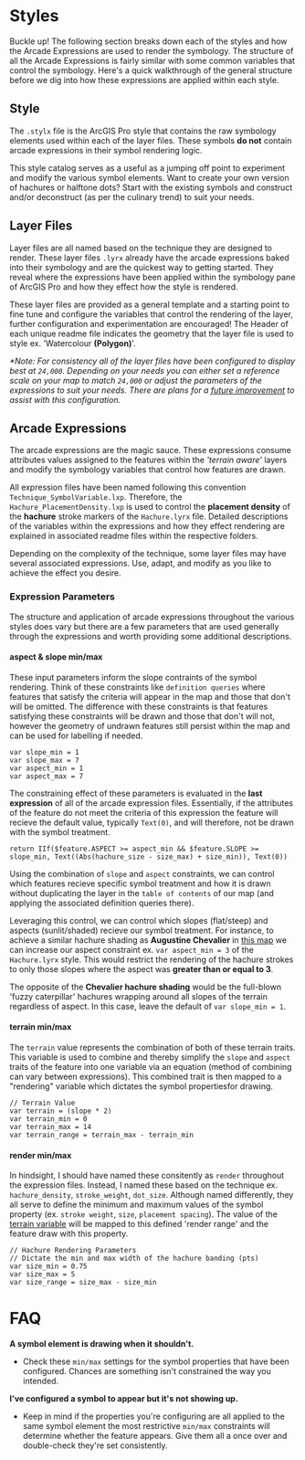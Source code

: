 # Styles
Buckle up! The following section breaks down each of the styles and how the Arcade Expressions are used to render the symbology. The structure of all the Arcade Expressions is fairly similar with some common variables that control the symbology. Here's a quick walkthrough of the general structure before we dig into how these expressions are applied within each style.

## Style
The `.stylx` file is the ArcGIS Pro style that contains the raw symbology elements used within each of the layer files. These symbols **do not** contain arcade expressions in their symbol rendering logic.

This style catalog serves as a useful as a jumping off point to experiment and modify the various symbol elements. Want to create your own version of hachures or halftone dots? Start with the existing symbols and construct and/or deconstruct (as per the culinary trend) to suit your needs.

## Layer Files
Layer files are all named based on the technique they are designed to render. These layer files `.lyrx` already have the arcade expressions baked into their symbology and are the quickest way to getting started. They reveal where the expressions have been applied within the symbology pane of ArcGIS Pro and how they effect how the style is rendered.

These layer files are provided as a general template and a starting point to fine tune and configure the variables that control the rendering of the layer, further configuration and experimentation are encouraged! The Header of each unique readme file indicates the geometry that the layer file is used to style ex. 'Watercolour **(Polygon)**'.

_*Note: For consistency all of the layer files have been configured to display best at `24,000`. Depending on your needs you can either set a reference scale on your map to match `24,000` or adjust the parameters of the expressions to suit your needs. There are plans for a [future improvement](https://github.com/WarrenDz/terrain-aware/tree/main/Toolbox#development-goals) to assist with this configuration._

## Arcade Expressions
The arcade expressions are the magic sauce. These expressions consume attributes values assigned to the features within the _'terrain aware'_ layers and modify the symbology variables that control how features are drawn.

All expression files have been named following this convention `Technique_SymbolVariable.lxp`. Therefore, the `Hachure_PlacementDensity.lxp` is used to control the **placement density** of the **hachure** stroke markers of the `Hachure.lyrx` file. Detailed descriptions of the variables within the expressions and how they effect rendering are explained in associated readme files within the respective folders.

Depending on the complexity of the technique, some layer files may have several associated expressions. Use, adapt, and modify as you like to achieve the effect you desire.

### Expression Parameters
The structure and application of arcade expressions throughout the various styles does vary but there are a few parameters that are used generally through the expressions and worth providing some additional descriptions.

#### aspect & slope min/max
These input parameters inform the slope contraints of the symbol rendering. Think of these constraints like `definition queries` where features that satisfy the criteria will appear in the map and those that don't will be omitted. The difference with these constraints is that features satisfying these constraints will be drawn and those that don't will not, however the geometry of undrawn features still persist within the map and can be used for labelling if needed.

    var slope_min = 1
    var slope_max = 7
    var aspect_min = 1
    var aspect_max = 7

The constraining effect of these parameters is evaluated in the **last expression** of all of the arcade expression files. Essentially, if the attributes of the feature do not meet the criteria of this expression the feature will recieve the default value, typically `Text(0)`, and will therefore, not be drawn with the symbol treatment.

    return IIf($feature.ASPECT >= aspect_min && $feature.SLOPE >= slope_min, Text((Abs(hachure_size - size_max) + size_min)), Text(0))

Using the combination of `slope` and `aspect` constraints, we can control which features recieve specific symbol treatment and how it is drawn without duplicating the layer in the `table of contents` of our map (and applying the associated definition queries there).

Leveraging this control, we can control which slopes (flat/steep) and aspects (sunlit/shaded) recieve our symbol treatment. For instance, to achieve a similar hachure shading as **Augustine Chevalier** in [this map](https://www.davidrumsey.com/luna/servlet/s/5u3c4q) we can increase our aspect constraint ex. `var aspect_min = 3` of the `Hachure.lyrx` style. This would restrict the rendering of the  hachure strokes to only those slopes where the aspect was **greater than or equal to 3**.

The opposite of the **Chevalier hachure shading** would be the full-blown 'fuzzy caterpillar' hachures wrapping around all slopes of the terrain regardless of aspect. In this case, leave the default of `var slope_min = 1`.

#### terrain min/max
The `terrain` value represents the combination of both of these terrain traits. This variable is used to combine and thereby simplify the `slope` and `aspect` traits of the feature into one variable via an equation (method of combining can vary between expressions). This combined trait is then mapped to a "rendering" variable which dictates the symbol propertiesfor drawing.

    // Terrain Value
    var terrain = (slope * 2)
    var terrain_min = 0
    var terrain_max = 14
    var terrain_range = terrain_max - terrain_min

#### render min/max
In hindsight, I should have named these consitently as `render` throughout the expression files. Instead, I named these based on the technique ex. `hachure_density`, `stroke_weight`, `dot_size`. Although named differently, they all serve to define the minimum and maximum values of the symbol property (ex. `stroke weight`, `size`, `placement spacing`). The value of the [terrain variable](https://github.com/WarrenDz/terrain-aware/tree/main/Styles#terrain-minmax) will be mapped to this defined 'render range' and the feature draw with this property.

    // Hachure Rendering Parameters
    // Dictate the min and max width of the hachure banding (pts)
    var size_min = 0.75
    var size_max = 5
    var size_range = size_max - size_min

# FAQ
**A symbol element is drawing when it shouldn't.**
- Check these `min/max` settings for the symbol properties that have been configured. Chances are something isn't constrained the way you intended.

**I've configured a symbol to appear but it's not showing up.**
- Keep in mind if the properties you're configuring are all applied to the same symbol element the most restrictive `min/max` constraints will determine whether the feature appears. Give them all a once over and double-check they're set consistently.
